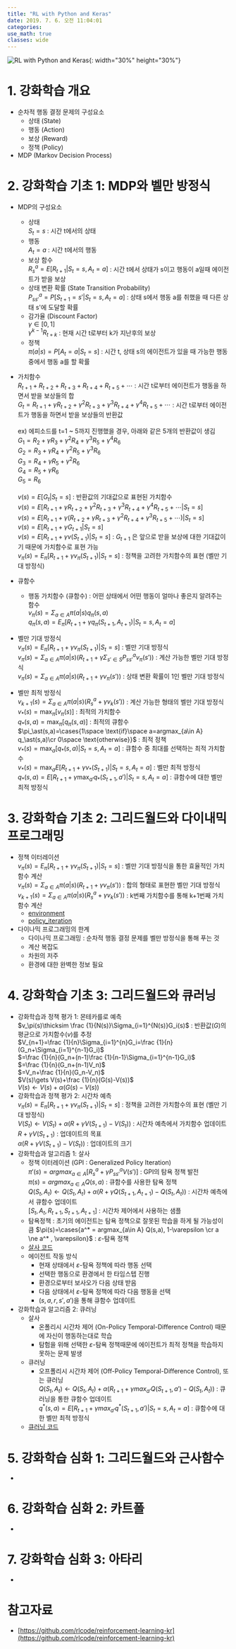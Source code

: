 ```yaml
---
title: "RL with Python and Keras"
date: 2019. 7. 6. 오전 11:04:01
categories:
use_math: true
classes: wide
---
```


![RL with Python and Keras](https://raw.githubusercontent.com/missflash/missflash.github.io/master/_files/python_keras_rl.jpg){: width="30%" height="30%"}


# 1. 강화학습 개요
* 순차적 행동 결정 문제의 구성요소
  * 상태 (State)
  * 행동 (Action)
  * 보상 (Reward)
  * 정책 (Policy)
* MDP (Markov Decision Process)

# 2. 강화학습 기초 1: MDP와 벨만 방정식
* MDP의 구성요소
  * 상태<br>
$S_t = s$ : 시간 t에서의 상태<br>
  * 행동<br>
$A_t = a$ : 시간 t에서의 행동<br>
  * 보상 함수<br>
$R^a_s = E[R_{t+1} | S_t=s,A_t=a]$ : 시간 t에서 상태가 s이고 행동이 a일때 에이전트가 받을 보상<br>
  * 상태 변환 확률 (State Transition Probability)<br>
$P^a_{ss'} = P[S_{t+1}=s' | S_t=s,A_t=a]$ : 상태 s에서 행동 a를 취했을 때 다른 상태 s'에 도달할 확률<br>
  * 감가율 (Discount Factor)<br>
$\gamma\in[0,1]$<br>
$\gamma^{k-1}R_{t+k}$ : 현재 시간 t로부터 k가 지난후의 보상<br>
  * 정책<br>
$\pi(a|s)=P[A_t=a|S_t=s]$ : 시간 t, 상태 s의 에이전트가 있을 때 가능한 행동 중에서 행동 a를 할 확률<br>

* 가치함수<br>
$R_{t+1}+R_{t+2}+R_{t+3}+R_{t+4}+R_{t+5}+\cdots$ : 시간 t로부터 에이전트가 행동을 하면서 받을 보상들의 합<br>
$G_t=R_{t+1}+\gamma R_{t+2}+\gamma^2 R_{t+3}+\gamma^3 R_{t+4}+\gamma^4 R_{t+5}+\cdots$ : 시간 t로부터 에이전트가 행동을 하면서 받을 보상들의 반환값<br><br>
ex) 에피소드를 t=1 ~ 5까지 진행했을 경우, 아래와 같은 5개의 반환값이 생김<br>
$G_1=R_2+\gamma R_3+\gamma^2 R_4+\gamma^3 R_5+\gamma^4 R_6$<br>
$G_2=R_3+\gamma R_4+\gamma^2 R_5+\gamma^3 R_6$<br>
$G_3=R_4+\gamma R_5+\gamma^2 R_6$<br>
$G_4=R_5+\gamma R_6$<br>
$G_5=R_6$<br><br>
$v(s)=E[G_t|S_t=s]$ : 반환값의 기대값으로 표현된 가치함수<br>
$v(s)=E[R_{t+1}+\gamma R_{t+2}+\gamma^2 R_{t+3}+\gamma^3 R_{t+4}+\gamma^4 R_{t+5}+\cdots|S_t=s]$<br>
$v(s)=E[R_{t+1}+\gamma (R_{t+2}+\gamma R_{t+3}+\gamma^2 R_{t+4}+\gamma^3 R_{t+5}+\cdots)|S_t=s]$<br>
$v(s)=E[R_{t+1}+\gamma G_{t+1}|S_t=s]$<br>
$v(s)=E[R_{t+1}+\gamma v(S_{t+1})|S_t=s]$ : $G_{t+1}$ 은 앞으로 받을 보상에 대한 기대값이기 때문에 가치함수로 표현 가능<br>
$v_\pi(s)=E_\pi[R_{t+1}+\gamma v_\pi(S_{t+1})|S_t=s]$ : 정책을 고려한 가치함수의 표현 (벨만 기대 방정식)<br>

* 큐함수
  * 행동 가치함수 (큐함수) : 어떤 상태에서 어떤 행동이 얼마나 좋은지 알려주는 함수<br>
$v_\pi(s)=\Sigma_{a\in A}\pi(a|s)q_\pi(s,a)$<br>
$q_\pi(s,a)=E_\pi[R_{t+1}+\gamma q_\pi(S_{t+1},A_{t+1})|S_t=s,A_t=a]$<br>

* 벨만 기대 방정식<br>
$v_\pi(s)=E_\pi[R_{t+1}+\gamma v_\pi(S_{t+1})|S_t=s]$ : 벨만 기대 방정식<br>
$v_\pi(s)=\Sigma_{a\in A}\pi(a|s)(R_{t+1}+\gamma \Sigma_{s'\in S}P^a_{ss'}v_\pi(s'))$ : 계산 가능한 벨만 기대 방정식<br>
$v_\pi(s)=\Sigma_{a\in A}\pi(a|s)(R_{t+1}+\gamma v_\pi(s'))$ : 상태 변환 확률이 1인 벨만 기대 방정식<br>

* 벨만 최적 방정식<br>
$v_{k+1}(s)=\Sigma_{a\in A}\pi(a|s)(R^a_s+\gamma v_k(s'))$ : 계산 가능한 형태의 벨만 기대 방정식<br>
$v_\ast(s)=\max_\pi[v_\pi(s)]$ : 최적의 가치함수<br>
$q_\ast(s,a)=\max_\pi[q_\pi(s,a)]$ : 최적의 큐함수<br>
$\pi_\ast(s,a)=\cases{1\space \text{if}\space a=argmax_{a\in A} q_\ast(s,a)\cr 0\space \text{otherwise}}$ : 최적 정책<br>
$v_\ast(s)=\max_a[q_\ast(s,a)|S_t=s,A_t=a]$ : 큐함수 중 최대를 선택하는 최적 가치함수<br>
$v_\ast(s)=\max_a E[R_{t+1}+\gamma v_\ast(S_{t+1})|S_t=s,A_t=a]$ : 벨만 최적 방정식<br>
$q_\ast(s,a)=E[R_{t+1}+\gamma \max_{a'} q_\ast(S_{t+1},a')|S_t=s,A_t=a]$ : 큐함수에 대한 벨만 최적 방정식<br>

# 3. 강화학습 기초 2: 그리드월드와 다이내믹 프로그래밍
* 정책 이터레이션<br>
$v_\pi(s)=E_\pi[R_{t+1}+\gamma v_\pi(S_{t+1})|S_t=s]$ : 벨만 기대 방정식을 통한 효율적인 가치함수 계산<br>
$v_\pi(s)=\Sigma_{a\in A}\pi(a|s)(R_{t+1}+\gamma v_\pi(s'))$ : 합의 형태로 표현한 벨만 기대 방정식<br>
$v_{k+1}(s)=\Sigma_{a\in A}\pi(a|s)(R_s^a+\gamma v_k(s'))$ : k번째 가치함수를 통해 k+1번째 가치함수 계산<br>
  * [environment](https://github.com/missflash/reinforcement-learning-kr/blob/master/1-grid-world/1-policy-iteration/environment.py)
  * [policy_iteration](https://github.com/missflash/reinforcement-learning-kr/blob/master/1-grid-world/1-policy-iteration/policy_iteration.py)
* 다이나믹 프로그래밍의 한계
  * 다이나믹 프로그래밍 : 순차적 행동 결정 문제를 벨만 방정식을 통해 푸는 것
  * 계산 복잡도
  * 차원의 저주
  * 환경에 대한 완벽한 정보 필요


# 4. 강화학습 기초 3: 그리드월드와 큐러닝
* 강화학습과 정책 평가 1: 몬테카를로 예측<br>
$v_\pi(s)\thicksim \frac {1}{N(s)}\Sigma_{i=1}^{N(s)}G_i(s)$ : 반환값($G$)의 평균으로 가치함수($v$)를 추정<br>
$V_{n+1}=\frac {1}{n}\Sigma_{i=1}^{n}G_i=\frac {1}{n}(G_n+\Sigma_{i=1}^{n-1}G_i)$<br>
$=\frac {1}{n}(G_n+(n-1)\frac {1}{n-1}\Sigma_{i=1}^{n-1}G_i)$<br>
$=\frac {1}{n}(G_n+(n-1)V_n)$<br>
$=V_n+\frac {1}{n}(G_n-V_n)$<br>
$V(s)\gets V(s)+\frac {1}{n}(G(s)-V(s))$<br>
$V(s)\gets V(s)+\alpha(G(s)-V(s))$<br>
* 강화학습과 정책 평가 2: 시간차 예측<br>
$v_\pi(s)=E_\pi[R_{t+1}+\gamma v_\pi(S_{t+1})|S_t=s]$ : 정책을 고려한 가치함수의 표현 (벨만 기대 방정식)<br>
$V(S_t)\gets V(S_t)+\alpha(R+\gamma V(S_{t+1})-V(S_t))$ : 시간차 예측에서 가치함수 업데이트<br>
$R+\gamma V(S_{t+1})$ : 업데이트의 목표<br>
$\alpha(R+\gamma V(S_{t+1})-V(S_t))$ : 업데이트의 크기<br>
* 강화학습과 알고리즘 1: 살사
  * 정책 이터레이션 (GPI : Generalized Policy Iteration)<br>
$\pi'(s)=argmax_{a \in A} [R_s^a+\gamma P^a_{ss'}V(s')]$ : GPI의 탐욕 정책 발전<br>
$\pi(s)=argmax_{a \in A} Q(s,a)$ : 큐함수를 사용한 탐욕 정책<br>
$Q(S_t,A_t)\gets Q(S_t,A_t)+\alpha(R+\gamma Q(S_{t+1},A_{t+1})-Q(S_t,A_t))$ : 시간차 예측에서 큐함수 업데이트<br>
$[S_t,A_t,R_{t+1},S_{t+1},A_{t+1}]$ : 시간차 제어에서 사용하는 샘플<br>
  * 탐욕정책 : 초기의 에이전트는 탐욕 정책으로 잘못된 학습을 하게 될 가능성이 큼
$\pi(s)=\cases{a^* = argmax_{a\in A} Q(s,a), 1-\varepsilon \cr a \ne a^* , \varepsilon}$ : $\varepsilon$-탐욕 정책<br>
  * [살사 코드](https://github.com/rlcode/reinforcement-learning-kr/tree/master/1-grid-world/4-sarsa)
  * 에이전트 작동 방식
    * 현재 상태에서 $\varepsilon$-탐욕 정책에 따라 행동 선택
    * 선택한 행동으로 환경에서 한 타임스텝 진행
    * 환경으로부터 보사오가 다음 상태 받음
    * 다음 상태에서 $\varepsilon$-탐욕 정책에 따라 다음 행동을 선택
    * $(s,a,r,s',a')$을 통해 큐함수 업데이트
* 강화학습과 알고리즘 2: 큐러닝
  * 살사
    * 온폴리시 시간차 제어 (On-Policy Temporal-Difference Control) 때문에 자신이 행동하는대로 학습
    * 탐험을 위해 선택한 $\varepsilon$-탐욕 정책때문에 에이전트가 최적 정책을 학습하지 못하는 문제 발생
  * 큐러닝
    * 오프폴리시 시간차 제어 (Off-Policy Temporal-Difference Control), 또는 큐러닝<br>
$Q(S_t,A_t)\gets Q(S_t,A_t)+\alpha(R_{t+1}+\gamma max_{a'}Q(S_{t+1},a')-Q(S_t,A_t))$ : 큐러닝을 통한 큐함수 업데이트<br>
$q^*(s,a)=E[R_{t+1}+\gamma max_{a'}q^*(S_{t+1},a')|S_t=s,A_t=a]$ : 큐함수에 대한 벨만 최적 방정식<br>
  * [큐러닝 코드](https://github.com/rlcode/reinforcement-learning-kr/tree/master/1-grid-world/4-sarsa)



# 5. 강화학습 심화 1: 그리드월드와 근사함수
*

# 6. 강화학습 심화 2: 카트폴
*

# 7. 강화학습 심화 3: 아타리
*

# 참고자료
* [https://github.com/rlcode/reinforcement-learning-kr](https://github.com/rlcode/reinforcement-learning-kr)
